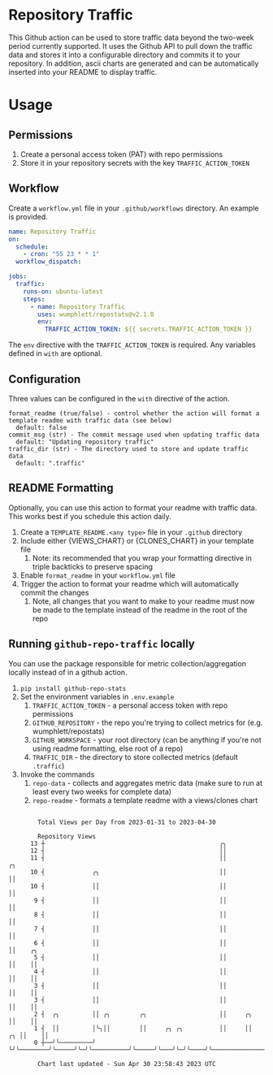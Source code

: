 # Repository Traffic

This Github action can be used to store traffic data beyond the two-week period currently supported.
It uses the Github API to pull down the traffic data and stores it into a configurable directory and commits it to your 
repository. In addition, ascii charts are generated and can be automatically inserted into your README to display traffic.

# Usage
## Permissions
1. Create a personal access token (PAT) with repo permissions
2. Store it in your repository secrets with the key `TRAFFIC_ACTION_TOKEN`

## Workflow
Create a `workflow.yml` file in your `.github/workflows` directory. An example is provided.

```yaml
name: Repository Traffic
on:
  schedule:
    - cron: "55 23 * * 1"
  workflow_dispatch:

jobs:
  traffic:
    runs-on: ubuntu-latest
    steps:
      - name: Repository Traffic
        uses: wumphlett/repostats@v2.1.0
        env:
          TRAFFIC_ACTION_TOKEN: ${{ secrets.TRAFFIC_ACTION_TOKEN }}
```
The `env` directive with the `TRAFFIC_ACTION_TOKEN` is required. Any variables defined in `with` are optional.

## Configuration
Three values can be configured in the `with` directive of the action.
```
format_readme (true/false) - control whether the action will format a template readme with traffic data (see below)
  default: false
commit_msg (str) - The commit message used when updating traffic data
  default: "Updating repository traffic"
traffic_dir (str) - The directory used to store and update traffic data
  default: ".traffic"
```

## README Formatting
Optionally, you can use this action to format your readme with traffic data. This works best if you schedule this action
daily.

1. Create a `TEMPLATE_README.<any type>` file in your `.github` directory
2. Include either {VIEWS_CHART} or {CLONES_CHART} in your template file
   1. Note: its recommended that you wrap your formatting directive in triple backticks to preserve spacing
3. Enable `format_readme` in your `workflow.yml` file
4. Trigger the action to format your readme which will automatically commit the changes
   1. Note, all changes that you want to make to your readme must now be made to the template instead of the readme in the root of the repo

## Running `github-repo-traffic` locally
You can use the package responsible for metric collection/aggregation locally instead of in a github action.

1. `pip install github-repo-stats`
2. Set the environment variables in `.env.example`
   1. `TRAFFIC_ACTION_TOKEN` - a personal access token with repo permissions
   2. `GITHUB_REPOSITORY` - the repo you're trying to collect metrics for (e.g. wumphlett/repostats)
   3. `GITHUB_WORKSPACE` - your root directory (can be anything if you're not using readme formatting, else root of a repo)
   4. `TRAFFIC_DIR` - the directory to store collected metrics (default `.traffic`)
3. Invoke the commands
   1. `repo-data` - collects and aggregates metric data (make sure to run at least every two weeks for complete data)
   2. `repo-readme` - formats a template readme with a views/clones chart

```

        Total Views per Day from 2023-01-31 to 2023-04-30

        Repository Views
      13 ┼                                                ╭╮
      12 ┤                                                ││
      11 ┤                                                ││             ╭╮
      10 ┤             ╭╮                                 ││             ││
      10 ┤             ││                                 ││             ││
       9 ┤             ││                                 ││             ││
       8 ┤             ││                                 ││             ││
       7 ┤             ││                                 ││             ││
       6 ┤             ││                                 ││             ││    ╭╮
       5 ┤             ││                                 ││             ││    ││
       4 ┤             ││                                 ││             ││    ││
       3 ┤             ││                                 ││             ││    ││
       3 ┤             ││                                 ││             ││    ││
       2 ┤  ╭╮         ││ ╭╮        ╭╮                    ││     ╭╮      ││    ││
       1 ┤  ││         │╰╮││        ││     ╭╮ ╭╮          ││     ││   ╭╮ ││    ││
       0 ┼──╯╰─────────╯ ╰╯╰────────╯╰─────╯╰─╯╰──────────╯╰─────╯╰───╯╰─╯╰────╯╰──────────────────

        Chart last updated - Sun Apr 30 23:58:43 2023 UTC
        
```

